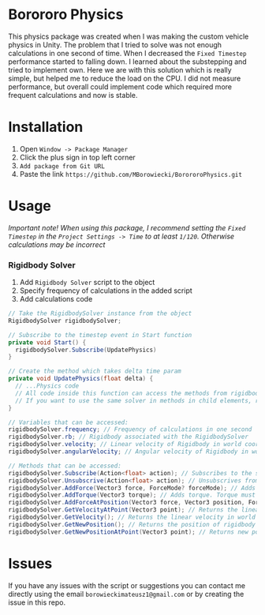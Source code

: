 # Borororo Physics

This physics package was created when I was making the custom vehicle physics in Unity. The problem that I tried to solve was not enough calculations in one second of time. When I decreased the `Fixed Timestep` performance started to falling down. I learned about the substepping and tried to implement own. Here we are with this solution which is really simple, but helped me to reduce the load on the CPU.
I did not measure performance, but overall could implement code which required more frequent calculations and now is stable.

# Installation

1. Open `Window -> Package Manager`
2. Click the plus sign in top left corner
3. `Add package from Git URL`
4. Paste the link `https://github.com/MBorowiecki/BorororoPhysics.git`

# Usage

_Important note! When using this package, I recommend setting the `Fixed Timestep` in the `Project Settings -> Time` to at least `1/120`. Otherwise calculations may be incorrect_

### Rigidbody Solver

1. Add `Rigidbody Solver` script to the object
2. Specify frequency of calculations in the added script
3. Add calculations code

```cs
// Take the RigidbodySolver instance from the object
RigidbodySolver rigidbodySolver;

// Subscribe to the timestep event in Start function
private void Start() {
  rigidbodySolver.Subscribe(UpdatePhysics)
}

// Create the method which takes delta time param
private void UpdatePhysics(float delta) {
  // ...Physics code
  // All code inside this function can access the methods from rigidbodySolver.
  // If you want to use the same solver in methods in child elements, remember to pass the RigidbodySolver instance to them and call physics methods inside this root UpdatePhysics method.
}

// Variables that can be accessed:
rigidbodySolver.frequency; // Frequency of calculations in one second
rigidbodySolver.rb; // Rigidbody associated with the RigidbodySolver
rigidbodySolver.velocity; // Linear velocity of Rigidbody in world coordinates
rigidbodySolver.angularVelocity; // Angular velocity of Rigidbody in world coordinates

// Methods that can be accessed:
rigidbodySolver.Subscribe(Action<float> action); // Subscribes to the substep physics solver method. Takes one argument of type Action<float>, argument has to be the method with one float (delta time) argument.
rigidbodySolver.Unsubscrive(Action<float> action); // Unsubscrives from the substep physics solver method.
rigidbodySolver.AddForce(Vector3 force, ForceMode? forceMode); // Adds linear force. Force provided must be in the world coordinates.
rigidbodySolver.AddTorque(Vector3 torque); // Adds torque. Torque must be in the world coordinates.
rigidbodySolver.AddForceAtPosition(Vector3 force, Vector3 position, ForceMode? forceMode); // Adds linear force and torque to the Rigidbody in specified offset from center of mass. Force must be in the world coordinates. Position must be the offset from the center of mass in world coordinates.
rigidbodySolver.GetVelocityAtPoint(Vector3 point); // Returns the linear velocity at specified point with offset from Rigidbody center of mass. Point must be a offset from the center of mass in world coordinates.
rigidbodySolver.GetVelocity(); // Returns the linear velocity in world coordinates.
rigidbodySolver.GetNewPosition(); // Returns the position of rigidbody in world coordinates.
rigidbodySolver.GetNewPositionAtPoint(Vector3 point); // Returns new position of rigidbody in point. Point must be offset from center of mass in world coordinates.
```

# Issues

If you have any issues with the script or suggestions you can contact me directly using the email `borowieckimateusz1@gmail.com` or by creating the issue in this repo.
